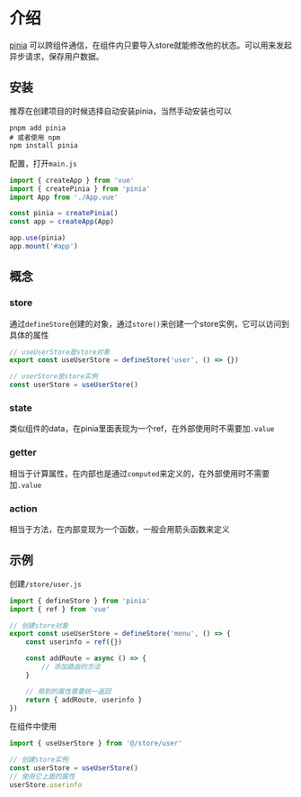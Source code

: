 # 介绍

[pinia](https://pinia.vuejs.org/zh/introduction.html) 可以跨组件通信，在组件内只要导入store就能修改他的状态。可以用来发起异步请求，保存用户数据。


## 安装

推荐在创建项目的时候选择自动安装pinia，当然手动安装也可以

```shell
pnpm add pinia
# 或者使用 npm
npm install pinia
```

配置，打开`main.js`

```js {2,5,8}
import { createApp } from 'vue'
import { createPinia } from 'pinia'
import App from './App.vue'

const pinia = createPinia()
const app = createApp(App)

app.use(pinia)
app.mount('#app')
```


## 概念

### store

通过`defineStore`创建的对象，通过`store()`来创建一个store实例，它可以访问到具体的属性

```js
// useUserStore是store对象
export const useUserStore = defineStore('user', () => {})

// userStore是store实例
const userStore = useUserStore()
```

### state

类似组件的data，在pinia里面表现为一个ref，在外部使用时不需要加`.value`

### getter

相当于计算属性，在内部也是通过`computed`来定义的，在外部使用时不需要加`.value`

### action

相当于方法，在内部变现为一个函数，一般会用箭头函数来定义



## 示例

创建`/store/user.js`

```js
import { defineStore } from 'pinia'
import { ref } from 'vue'

// 创建store对象
export const useUserStore = defineStore('menu', () => {
    const userinfo = ref({})

    const addRoute = async () => {
        // 添加路由的方法
    }

    // 用到的属性需要统一返回
    return { addRoute, userinfo }
})
```

在组件中使用

```js
import { useUserStore } from '@/store/user'

// 创建store实例
const userStore = useUserStore()
// 使用它上面的属性
userStore.userinfo
```